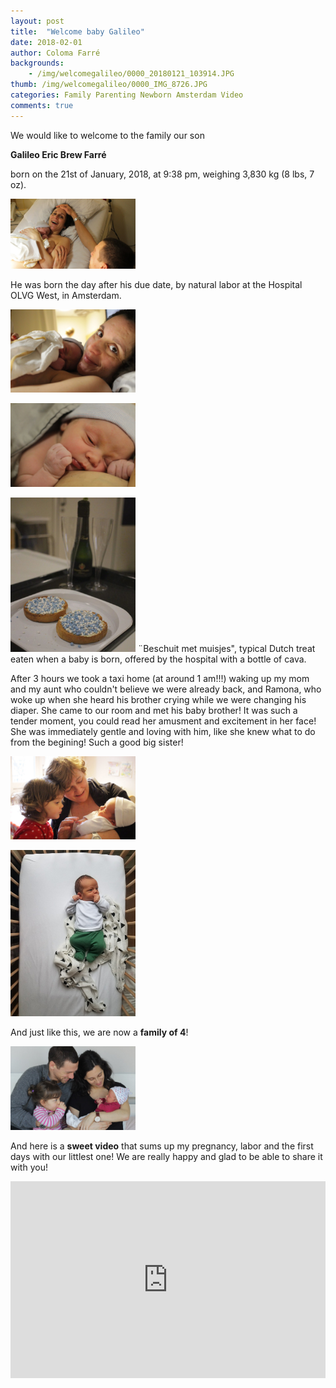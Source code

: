 ```yaml
---
layout: post
title:  "Welcome baby Galileo"
date: 2018-02-01
author: Coloma Farré
backgrounds:
    - /img/welcomegalileo/0000_20180121_103914.JPG
thumb: /img/welcomegalileo/0000_IMG_8726.JPG
categories: Family Parenting Newborn Amsterdam Video
comments: true
---
```


We would like to welcome to the family our son 

**Galileo Eric Brew Farré** 

born on the 21st of January, 2018, at 9:38 pm, weighing 3,830 kg (8 lbs, 7 oz). 

<a href="/img/welcomegalileo/0000_IMG_8572.JPG"> <img border="0" src= "/img/welcomegalileo/0000_IMG_8572.JPG" width="200"></a>

He was born the day after his due date, by natural labor at the Hospital OLVG West, in Amsterdam. 

<a href="/img/welcomegalileo/0000_IMG_8593.JPG"> <img border="0" src= "/img/welcomegalileo/0000_IMG_8593.JPG" width="200"></a>

<a href="/img/welcomegalileo/0000_IMG_8662.JPG"> <img border="0" src= "/img/welcomegalileo/0000_IMG_8662.JPG" width="200"></a>

<a href="/img/welcomegalileo/0000_IMG_8626.JPG"> <img border="0" src= "/img/welcomegalileo/0000_IMG_8626.JPG" width="200"></a> ¨Beschuit met muisjes", typical Dutch treat eaten when a baby is born, offered by the hospital with a bottle of cava. 

After 3 hours we took a taxi home (at around 1 am!!!) waking up my mom and my aunt who couldn't believe we were already back, and Ramona, who woke up when she heard his brother crying while we were changing his diaper. She came to our room and met his baby brother! It was such a tender moment, you could read her amusment and excitement in her face! She was immediately gentle and loving with him, like she knew what to do from the begining! Such a good big sister!

<a href="/img/welcomegalileo/0000_IMG_8747.JPG"> <img border="0" src= "/img/welcomegalileo/0000_IMG_8747.JPG" width="200"></a>


<a href="/img/welcomegalileo/0000_20180124_103209.JPG"> <img border="0" src= "/img/welcomegalileo/0000_20180124_103209.JPG" width="200"></a>

And just like this, we are now a **family of 4**!

<a href="/img/welcomegalileo/0000_IMG_8925.JPG"> <img border="0" src= "/img/welcomegalileo/0000_IMG_8925.JPG" width="200"></a>

And here is a **sweet video** that sums up my pregnancy, labor and the first days with our littlest one! We are really happy and glad to be able to share it with you! 

<iframe width="100%" height="315" src="https://www.youtube.com/embed/C4WyB0Dy3zM" frameborder="0" allow="autoplay; encrypted-media" allowfullscreen></iframe>